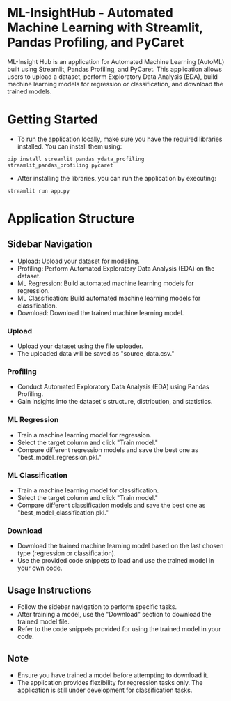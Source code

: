 ﻿# ML-InsightHub - Automated Machine Learning with Streamlit, Pandas Profiling, and PyCaret

 ML-Insight Hub is an application for Automated Machine Learning (AutoML) built using Streamlit, Pandas Profiling, and PyCaret. This application allows users to upload a dataset, perform Exploratory Data Analysis (EDA), build machine learning models for regression or classification, and download the trained models.

# Getting Started
- To run the application locally, make sure you have the required libraries installed. You can install them using:
```
pip install streamlit pandas ydata_profiling streamlit_pandas_profiling pycaret
```
- After installing the libraries, you can run the application by executing:
```
streamlit run app.py
```

# Application Structure
## Sidebar Navigation

- Upload: Upload your dataset for modeling.
- Profiling: Perform Automated Exploratory Data Analysis (EDA) on the dataset.
- ML Regression: Build automated machine learning models for regression.
- ML Classification: Build automated machine learning models for classification.
- Download: Download the trained machine learning model.

### Upload
- Upload your dataset using the file uploader.
- The uploaded data will be saved as "source_data.csv."

### Profiling
- Conduct Automated Exploratory Data Analysis (EDA) using Pandas Profiling.
- Gain insights into the dataset's structure, distribution, and statistics.

### ML Regression
- Train a machine learning model for regression.
- Select the target column and click "Train model."
- Compare different regression models and save the best one as "best_model_regression.pkl."

### ML Classification
- Train a machine learning model for classification.
- Select the target column and click "Train model."
- Compare different classification models and save the best one as "best_model_classification.pkl."

### Download
- Download the trained machine learning model based on the last chosen type (regression or classification).
- Use the provided code snippets to load and use the trained model in your own code.

## Usage Instructions
- Follow the sidebar navigation to perform specific tasks.
- After training a model, use the "Download" section to download the trained model file.
- Refer to the code snippets provided for using the trained model in your code.

## Note
- Ensure you have trained a model before attempting to download it.
- The application provides flexibility for regression tasks only. The application is still under development for classification tasks.
